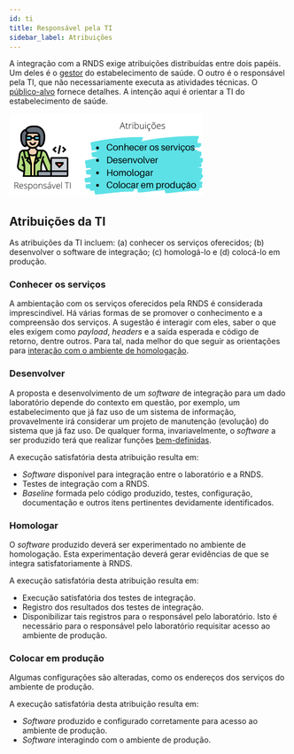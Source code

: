 ```yaml
---
id: ti
title: Responsável pela TI
sidebar_label: Atribuições
---
```


A integração com a RNDS exige atribuições distribuídas entre dois
papéis. Um deles é o [gestor](./gestor) do estabelecimento de saúde.
O outro é o responsável pela TI, que não necessariamente executa
as atividades técnicas. O [público-alvo](./publico-alvo) fornece detalhes.
A intenção aqui é orientar a TI do estabelecimento de saúde.

![img](../static/img/ti.png)

## Atribuições da TI
As atribuições da TI incluem:
(a) conhecer os serviços oferecidos; (b) desenvolver o software de integração; (c) homologá-lo e (d) colocá-lo em produção.


### Conhecer os serviços
A ambientação com os serviços oferecidos pela RNDS é considerada imprescindível. Há várias formas de se promover o conhecimento e 
a compreensão dos serviços. A sugestão é interagir com eles,
saber o que eles exigem como _payload_, _headers_ e a saída 
esperada e código de retorno, dentre outros. Para tal, nada melhor
do que seguir as orientações para [interação com o ambiente de homologação](./postman).

### Desenvolver

A proposta e desenvolvimento de um _software_ de integração para um dado laboratório depende do contexto em questão, por exemplo, um estabelecimento que já faz uso de um sistema de informação, provavelmente irá considerar um projeto de manutenção (evolução) do sistema que já faz uso. De qualquer forma, invariavelmente, o _software_ a ser produzido terá que realizar funções [bem-definidas](./si).

A execução satisfatória desta atribuição resulta em:

- _Software_ disponível para integração entre o laboratório e a RNDS.
- Testes de integração com a RNDS.
- _Baseline_ formada pelo código produzido, testes,
  configuração, documentação e outros itens pertinentes devidamente identificados.

### Homologar

O _software_ produzido deverá ser experimentado no ambiente de homologação. Esta experimentação deverá gerar evidências de que se integra satisfatoriamente à RNDS.

A execução satisfatória desta atribuição resulta em:

- Execução satisfatória dos testes de integração.
- Registro dos resultados dos testes de integração.
- Disponibilizar tais registros para o responsável pelo laboratório. Isto é necessário para o responsável pelo laboratório requisitar acesso ao ambiente de produção.

### Colocar em produção

Algumas configurações são alteradas, como os
endereços dos serviços do ambiente de produção.

A execução satisfatória desta atribuição resulta em:

- _Software_ produzido e configurado corretamente para acesso ao ambiente de produção.
- _Software_ interagindo com o ambiente de produção.
